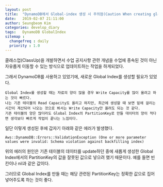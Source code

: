```yaml
---
layout: post
title:  "DynamoDB에서 Global-index 생성 시 주의점(Caution When creating global-index in DynamoDB)."
date:   2019-02-07 21:11:00
author: Seungbeom Kim
categories: develop_diary
tags:	DynamoDB GlobalIndex
sitemap :
  changefreq : daily
  priority : 1.0
---
```


클래스업(ClassUp)을 개발하면서 수업 공지사항 관련 개념을 수업에 종속된 것이 아닌 자유롭게 이동할 수 있는 방식으로 업데이트하는 작업을 하게되었다.

그래서 DynamoDB를 사용하고 있었기에, 새로운 Global Index를 생성할 필요가 있었다.

    Global Index를 생성할 때는 자료의 양이 많을 경우 Write Capacity를 많이 올려고 하는 것이 빠르다.
    나는 기존 테이블의 Read Capacity도 올리고 하지만, 최근에 생성할 때 보면 밑에 걸리는 시간이 계산되어 나오는 것으로 봐서는 Write Capacity만 올려도 되는 것 같다.
    기존 테이블의 양은 많더라도 Global Index의 PartitionKey로 만들 데이터의 양이 적다면 생각보다 빠르게 작업이 끝나는 느낌이다.

일단 이렇게 생성된 후에 갑자기 아래와 같은 에러가 발생했다.

    Aws::DynamoDB::Errors::ValidationException (One or more parameter values were invalid: Schema violation against backfilling index)

위의 에러의 원인은 기존 테이블의 데이터를 update하던 중에 새롭게 생성한 Global Index에서의 PartitionKey의 값을 잘못된 값으로 넣으려 했기 때문이다. 예를 들면 빈칸이나 nil과 같은 값이다.

그러므로 Global Index를 만들 때는 해당 관련된 PartitionKey는 정확한 값으로 집어 넣어주도록 하는 것이 좋다.
